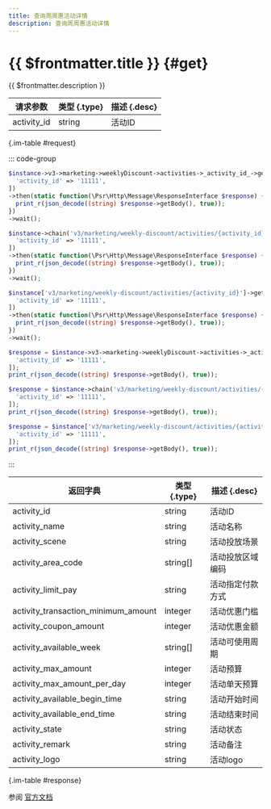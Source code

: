 ```yaml
---
title: 查询周周惠活动详情
description: 查询周周惠活动详情
---
```


# {{ $frontmatter.title }} {#get}

{{ $frontmatter.description }}

| 请求参数 | 类型 {.type} | 描述 {.desc}
| --- | --- | ---
| activity_id | string | 活动ID

{.im-table #request}

::: code-group

```php [异步纯链式]
$instance->v3->marketing->weeklyDiscount->activities->_activity_id_->getAsync([
  'activity_id' => '11111',
])
->then(static function(\Psr\Http\Message\ResponseInterface $response) {
  print_r(json_decode((string) $response->getBody(), true));
})
->wait();
```

```php [异步声明式]
$instance->chain('v3/marketing/weekly-discount/activities/{activity_id}')->getAsync([
  'activity_id' => '11111',
])
->then(static function(\Psr\Http\Message\ResponseInterface $response) {
  print_r(json_decode((string) $response->getBody(), true));
})
->wait();
```

```php [异步属性式]
$instance['v3/marketing/weekly-discount/activities/{activity_id}']->getAsync([
  'activity_id' => '11111',
])
->then(static function(\Psr\Http\Message\ResponseInterface $response) {
  print_r(json_decode((string) $response->getBody(), true));
})
->wait();
```

```php [同步纯链式]
$response = $instance->v3->marketing->weeklyDiscount->activities->_activity_id_->get([
  'activity_id' => '11111',
]);
print_r(json_decode((string) $response->getBody(), true));
```

```php [同步声明式]
$response = $instance->chain('v3/marketing/weekly-discount/activities/{activity_id}')->get([
  'activity_id' => '11111',
]);
print_r(json_decode((string) $response->getBody(), true));
```

```php [同步属性式]
$response = $instance['v3/marketing/weekly-discount/activities/{activity_id}']->get([
  'activity_id' => '11111',
]);
print_r(json_decode((string) $response->getBody(), true));
```

:::

| 返回字典 | 类型 {.type} | 描述 {.desc}
| --- | --- | ---
| activity_id | string | 活动ID
| activity_name | string | 活动名称
| activity_scene | string | 活动投放场景
| activity_area_code | string[] | 活动投放区域编码
| activity_limit_pay | string | 活动指定付款方式
| activity_transaction_minimum_amount | integer | 活动优惠门槛
| activity_coupon_amount | integer | 活动优惠金额
| activity_available_week | string[] | 活动可使用周期
| activity_max_amount | integer | 活动预算
| activity_max_amount_per_day | integer | 活动单天预算
| activity_available_begin_time | string | 活动开始时间
| activity_available_end_time | string | 活动结束时间
| activity_state | string | 活动状态
| activity_remark | string | 活动备注
| activity_logo | string | 活动logo

{.im-table #response}

参阅 [官方文档](https://pay.weixin.qq.com/wiki/doc/apiv3_partner/Offline/apis/chapter6_1_2.shtml)
